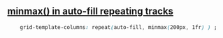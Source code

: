 ## [minmax() in auto-fill repeating tracks](https://gridbyexample.com/examples/example28/)

```css
    grid-template-columns: repeat(auto-fill, minmax(200px, 1fr) ) ;
```